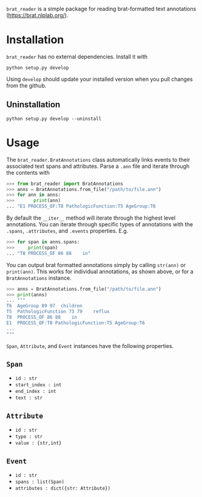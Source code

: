 `brat_reader` is a simple package for reading brat-formatted text annotations (https://brat.nlplab.org/).

# Installation
`brat_reader` has no external dependencies. Install it with

```
python setup.py develop
```

Using `develop` should update your installed version when you pull changes from the github.

## Uninstallation

```
python setup.py develop --uninstall
```

# Usage

The `brat_reader.BratAnnotations` class automatically links events to their associated text spans and attributes.
Parse a `.ann` file and iterate through the contents with

```python
>>> from brat_reader import BratAnnotations
>>> anns = BratAnnotations.from_file("/path/to/file.ann")
>>> for ann in anns:
>>> 	  print(ann)
... "E1	PROCESS_OF:T8 PathologicFunction:T5 AgeGroup:T6
```

By default the `__iter__` method will iterate through the highest level annotations.
You can iterate through specific types of annotations with the `.spans`, `.attributes`, and `.events` properties. E.g.

```python
>>> for span in anns.spans:
>>>     print(span)
... "T8	PROCESS_OF 86 88	in"
```

You can output brat formatted annotations simply by calling `str(ann)` or `print(ann)`. This works for individual annotations,
as shown above, or for a `BratAnnotations` instance.

```python
>>> anns = BratAnnotations.from_file("/path/to/file.ann")
>>> print(anns)
... """
T6	AgeGroup 89 97	children
T5	PathologicFunction 73 79	reflux
T8	PROCESS_OF 86 88	in
E1	PROCESS_OF:T8 PathologicFunction:T5 AgeGroup:T6
...
"""
```


`Span`, `Attribute`, and `Event` instances have the following properties.

## `Span`
* `id : str`
* `start_index : int`
* `end_index : int`
* `text : str`

## `Attribute`
* `id : str`
* `type : str`
* `value : {str,int}`

## `Event`
* `id : str`
* `spans : list(Span)`
* `attributes : dict({str: Attribute})`
